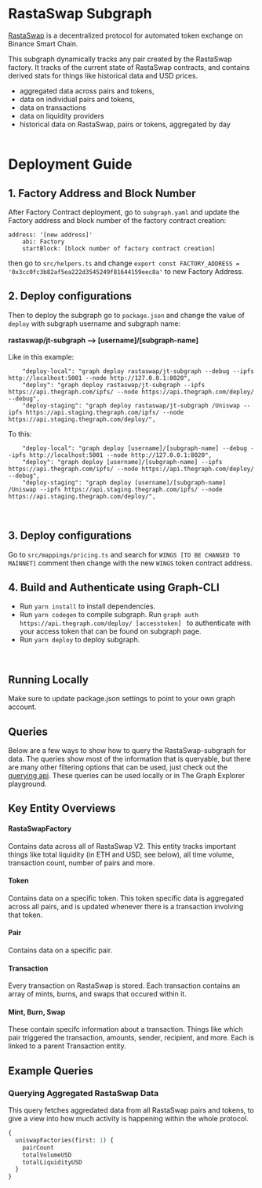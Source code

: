 # RastaSwap Subgraph

[RastaSwap](https://rastaswap.finance/) is a decentralized protocol for automated token exchange on Binance Smart Chain.

This subgraph dynamically tracks any pair created by the RastaSwap factory. It tracks of the current state of RastaSwap contracts, and contains derived stats for things like historical data and USD prices.

- aggregated data across pairs and tokens,
- data on individual pairs and tokens,
- data on transactions
- data on liquidity providers
- historical data on RastaSwap, pairs or tokens, aggregated by day
<br/><br/>

# Deployment Guide

## 1. Factory Address and Block Number
After Factory Contract deployment, go to ``` subgraph.yaml ``` and update the Factory address and block number of the factory contract creation:
```
address: '[new address]'
    abi: Factory
    startBlock: [block number of factory contract creation]
```
then go to ``` src/helpers.ts ``` and change ```export const FACTORY_ADDRESS = '0x3cc0fc3b82af5ea222d3545249f81644159eec8a'``` to new Factory Address.
<br/>

## 2. Deploy configurations
Then to deploy the subgraph go to ``` package.json ``` and change the value of ```deploy``` with subgraph username and subgraph name: 
<br/><br/>
**rastaswap/jt-subgraph --> [username]/[subgraph-name]**
<br/><br/>
Like in this example:
```
    "deploy-local": "graph deploy rastaswap/jt-subgraph --debug --ipfs http://localhost:5001 --node http://127.0.0.1:8020",
    "deploy": "graph deploy rastaswap/jt-subgraph --ipfs https://api.thegraph.com/ipfs/ --node https://api.thegraph.com/deploy/ --debug",
    "deploy-staging": "graph deploy rastaswap/jt-subgraph /Uniswap --ipfs https://api.staging.thegraph.com/ipfs/ --node https://api.staging.thegraph.com/deploy/",
```
To this: 
```
    "deploy-local": "graph deploy [username]/[subgraph-name] --debug --ipfs http://localhost:5001 --node http://127.0.0.1:8020",
    "deploy": "graph deploy [username]/[subgraph-name] --ipfs https://api.thegraph.com/ipfs/ --node https://api.thegraph.com/deploy/ --debug",
    "deploy-staging": "graph deploy [username]/[subgraph-name] /Uniswap --ipfs https://api.staging.thegraph.com/ipfs/ --node https://api.staging.thegraph.com/deploy/",
```
<br/>

## 3. Deploy configurations

Go to ``` src/mappings/pricing.ts ``` and search for ``` WINGS [TO BE CHANGED TO MAINNET] ``` comment then change with the new ```WINGS``` token contract address.

## 4. Build and Authenticate using Graph-CLI
- Run ``` yarn install ``` to install dependencies.
- Run ``` yarn codegen ``` to compile subgraph.
Run ``` graph auth https://api.thegraph.com/deploy/ [accesstoken]  ``` to authenticate with your access token that can be found on subgraph page.
- Run ``` yarn deploy ``` to deploy subgraph.

<br/>

## Running Locally

Make sure to update package.json settings to point to your own graph account.

## Queries

Below are a few ways to show how to query the RastaSwap-subgraph for data. The queries show most of the information that is queryable, but there are many other filtering options that can be used, just check out the [querying api](https://thegraph.com/docs/graphql-api). These queries can be used locally or in The Graph Explorer playground.

## Key Entity Overviews

#### RastaSwapFactory

Contains data across all of RastaSwap V2. This entity tracks important things like total liquidity (in ETH and USD, see below), all time volume, transaction count, number of pairs and more.

#### Token

Contains data on a specific token. This token specific data is aggregated across all pairs, and is updated whenever there is a transaction involving that token.

#### Pair

Contains data on a specific pair.

#### Transaction

Every transaction on RastaSwap is stored. Each transaction contains an array of mints, burns, and swaps that occured within it.

#### Mint, Burn, Swap

These contain specifc information about a transaction. Things like which pair triggered the transaction, amounts, sender, recipient, and more. Each is linked to a parent Transaction entity.

## Example Queries

### Querying Aggregated RastaSwap Data

This query fetches aggredated data from all RastaSwap pairs and tokens, to give a view into how much activity is happening within the whole protocol.

```graphql
{
  uniswapFactories(first: 1) {
    pairCount
    totalVolumeUSD
    totalLiquidityUSD
  }
}
```
